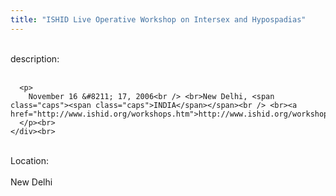 ```yaml
---
title: "ISHID Live Operative Workshop on Intersex and Hypospadias"
---
```


<div class="flexinode-body flexinode-2">
  <div class="flexinode-textarea-1">
    <div class="form-item">
      <br> <label>description:</label><br /> <br> 
      
      <p>
        November 16 &#8211; 17, 2006<br /> <br>New Delhi, <span class="caps"><span class="caps">INDIA</span></span><br /> <br><a href="http://www.ishid.org/workshops.htm">http://www.ishid.org/workshops.htm</a>
      </p><br>
    </div><br>
  </div>
  
  <div class="flexinode-textfield-2">
    <div class="form-item">
      <br> <label>Location:</label><br /> <br> New Delhi<br>
    </div><br>
  </div>
</div>